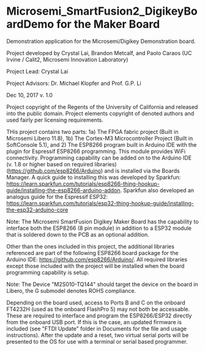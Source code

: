 # Microsemi_SmartFusion2_DigikeyBoardDemo for the Maker Board
Demonstration application for the Microsemi/Digikey Demonstration board.

Project developed by Crystal Lai, Brandon Metcalf, and Paolo Caraos (UC Irvine / Calit2, Microsemi Innovation Laboratory)

Project Lead:  Crystal Lai

Project Advisors: Dr. Michael Klopfer and Prof. G.P. Li

Dec 10, 2017 v. 1.0


Project copyright of the Regents of the University of California and released into the public domain.  Project elements copyright of denoted authors and used fairly per licensing requirements.



THis project contains two parts:  1a) The FPGA fabric project (Built in Microsemi Libero 11.8), 1b) The Cortex-M3 Microcontroller Project (Built in SoftConsole 5.1), and 2) The ESP8266 program built in Arduino IDE with the plugin for Espressif ESP8266 programming.  This module provides WiFi connectivity.  Programming capability can be added on to the Arduino IDE (v. 1.8 or higher based on required libraries) (https://github.com/esp8266/Arduino) and is installed via the Boards Manager.  A quick guide to installing this was developed by Sparkfun:  https://learn.sparkfun.com/tutorials/esp8266-thing-hookup-guide/installing-the-esp8266-arduino-addon.  Sparkfun also developed an analogus guide for the Espressif ESP32:  https://learn.sparkfun.com/tutorials/esp32-thing-hookup-guide/installing-the-esp32-arduino-core

Note:  The Microsemi SmartFusion Digikey Maker Board has the capability to interface both the ESP8266 (8 pin module) in addition to a ESP32 module that is soldered down to the PCB as an optional addition.

Other than the ones included in this project, the additional libraries referenced are part of the following ESP8266 board package for the Arduino IDE: https://github.com/esp8266/Arduino/.  All required libraries except those included with the project will be installed when the board programming capability is setup.

Note:  The Device "M2S010-TQ144" should target the device on the board in Libero, the G submodel denotes ROHS compliance.

Depending on the board used, access to Ports B and C on the onboard FT4232H (used as the onboard FlashPro 5) may not both be accessable.  These are required to interface and program the ESP8266/ESP32 directly from the onboard USB port.  If this is the case, an updated firmware is included (see "FTDI Update" folder in Documents for the file and usage instructions).  After the update and a reset, two virtual serial ports will be presented to the OS for use with a terminal or serial based programmer. 
